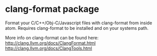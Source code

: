 # clang-format package

Format your C/C++/Obj-C/Javascript files with clang-format from inside atom. Requires clang-format to be installed and on your systems path.

More info on clang-format can be found here: http://clang.llvm.org/docs/ClangFormat.html http://clang.llvm.org/docs/ClangTools.html

